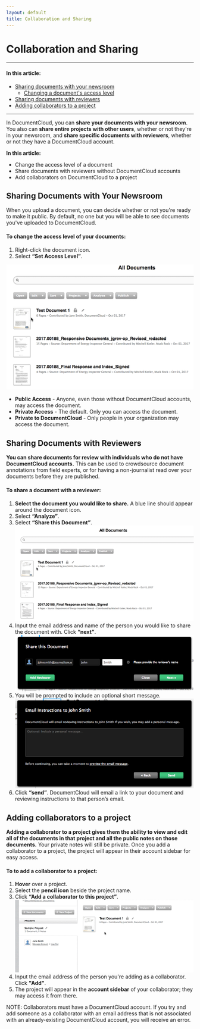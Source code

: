 ```yaml
---
layout: default
title: Collaboration and Sharing
---
```


# Collaboration and Sharing

***
#### In this article:
  * [Sharing documents with your newsroom](#sharing-documents-with-your-newsroom)
      - [Changing a document's access level](#to-change-the-access-level-of-your-documents-)
  * [Sharing documents with reviewers](#sharing-documents-with-reviewers)
  * [Adding collaborators to a project](#adding-collaborators-to-a-project)
  
***

In DocumentCloud, you can **share your documents with your newsroom**. You also can **share entire projects with other users**, whether or not they're in your newsroom, and **share specific documents with reviewers**, whether or not they have a DocumentCloud account.

**In this article:**
* Change the access level of a document
* Share documents with reviewers without DocumentCloud accounts
* Add collaborators on DocumentCloud to a project

## Sharing Documents with Your Newsroom
When you upload a document, you can decide whether or not you're ready to make it public. By default, no one but you will be able to see documents you've uploaded to DocumentCloud. 

#### To change the access level of your documents:

1. Right-click the document icon.
2. Select **“Set Access Level”**.

![Set access level](./images/collaboration/collaboration1.gif)

* **Public Access** - Anyone, even those without DocumentCloud accounts, may access the document.
* **Private Access** - The default. Only you can access the document.
* **Private to DocumentCloud** - Only people in your organization may access the document. 

 
## Sharing Documents with Reviewers
**You can share documents for review with individuals who do not have DocumentCloud accounts.** This can be used to crowdsource document annotations from field experts, or for having a non-journalist read over your documents before they are published.

#### To share a document with a reviewer:

1. **Select the document you would like to share.** A blue line should appear around the document icon.
2. Select **“Analyze”**.
3. Select **“Share this Document”**.   
 ![Sharing documents 1](./images/collaboration/collaboration2.gif)
4. Input the email address and name of the person you would like to share the document with. Click **“next”**.
  ![Sharing documents 2](./images/collaboration/collaboration3.png)
5. You will be prompted to include an optional short message.
  ![Sharing documents 3](./images/collaboration/collaboration5.png)
6. Click **“send”**. DocumentCloud will email a link to your document and reviewing instructions to that person’s email.

## Adding collaborators to a project
**Adding a collaborator to a project gives them the ability to view and edit all of the documents in that project and all the public notes on those documents.** Your private notes will still be private. Once you add a collaborator to a project, the project will appear in their account sidebar for easy access.

#### To to add a collaborator to a project:

1. **Hover** over a project.
2. Select the **pencil icon** beside the project name.
3. Click **“Add a collaborator to this project”**.
![Adding collaborators](./images/collaboration/collaboration4.gif)
4. Input the email address of the person you're adding as a collaborator. Click **"Add"**.
5. The project will appear in the **account sidebar** of your collaborator; they may access it from there.

NOTE: Collaborators must have a DocumentCloud account. If you try and add someone as a collaborator with an email address that is not associated with an already-existing DocumentCloud account, you will receive an error.

